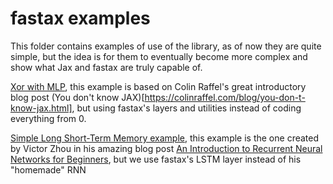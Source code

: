 # fastax examples
This folder contains examples of use of the library, as of now they are quite simple,
but the idea is for them to eventually become more complex and show what Jax and fastax are
truly capable of.

[Xor with MLP](xor.ipynb), this example is based on Colin Raffel's great introductory blog post
(You don't know JAX)[https://colinraffel.com/blog/you-don-t-know-jax.html], but using fastax's layers and
utilities instead of coding everything from 0.

[Simple Long Short-Term Memory example](lstm.ipynb), this example is the one created by
Victor Zhou in his amazing blog post [An Introduction to Recurrent Neural Networks for Beginners](https://victorzhou.com/blog/intro-to-rnns/),
but we use fastax's LSTM layer instead of his "homemade" RNN
